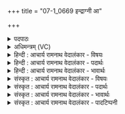 +++
title = "07-1_0669 इन्द्राग्नी आ"

+++
<details><summary>पदपाठः</summary>

इ꣡न्द्रा꣢꣯ग्नी। इ꣡न्द्र꣢꣯। अ꣣ग्नीइ꣡ति꣢। आ। ग꣣तम्। सुत꣢म्। गी꣣र्भिः꣢। न꣡भः꣢꣯। व꣡रेण्य꣢꣯म्। अ꣣स्य꣢। पा꣣तम्। धिया꣢। इ꣣षि꣢ता। ६६९।
</details>

<details><summary>अधिमन्त्रम् (VC)</summary>

- इन्द्राग्नी
- विश्वामित्रो गाथिनः
- गायत्री
- षड्जः
</details>

<details><summary>हिन्दी : आचार्य रामनाथ वेदालंकार - विषयः</summary>

प्रथम मन्त्र में ‘इन्द्राग्नी’ नाम से जीवात्मा और मन का आह्वान किया गया है। इन्द्र आत्मा अर्थ में प्रसिद्ध है। अग्नि के विषय में शतपथ ब्राह्मण १०।१।२।३ में कहा है कि ‘मन ही अग्नि है’।
</details>

<details><summary>हिन्दी : आचार्य रामनाथ वेदालंकार - पदार्थः</summary>

पदार्थान्वय -  हे (इन्द्राग्नी) आत्मा और मन ! तुम दोनों (गीर्भिः) गुरुओं की वाणियों से (सुतम्) निष्पादित, (नभः) सूर्य के समान प्रकाशयुक्त (वरेण्यम्) वरणीय श्रेष्ठ ज्ञानरस को ग्रहण करने के लिए (आगतम्) आओ। (इषिता) तत्पर एवं प्रयत्नशील होकर तुम दोनों (धिया) बुद्धि द्वारा (अस्य) इस ज्ञान की (पातम्) रक्षा करो ॥१॥ इस मन्त्र में ‘नभः’ अर्थात् ‘सूर्य के समान प्रकाशमान’ में वाचकधर्मलुप्तोपमालङ्कार है ॥१॥
</details>

<details><summary>हिन्दी : आचार्य रामनाथ वेदालंकार - भावार्थः</summary>

भावार्थ -  वाणी का अधिपति गुरु शिष्य को जिस ज्ञान का उपदेश करता है, उसे उसको सावधानी के साथ अपने आत्मा, मन और बुद्धि के योगपूर्वक सुनकर और उस पर मनन करके हृदय में धारण कर लेना चाहिए, उसका प्रचार करना चाहिए तथा उसके अनुसार आचरण करना-करवाना चाहिए ॥१॥
</details>

<details><summary>संस्कृत : आचार्य रामनाथ वेदालंकार - विषयः</summary>

तत्रादौ ‘इन्द्राग्नी’ इत्यनेन जीवात्मानं मनश्च आह्वयति। इन्द्रः आत्मा प्रसिद्धः। अग्निश्च मनः, ‘मन एवाग्निः’ श० १०।१।२।३ इति प्रामाण्यात्।
</details>

<details><summary>संस्कृत : आचार्य रामनाथ वेदालंकार - पदार्थः</summary>

पदार्थान्वय -  हे (इन्द्राग्नी) आत्ममनसी ! युवाम् (गीर्भिः) गुरूणां वाग्भिः (सुतम्) अभिषुतम्, निष्पादितम् (नभः) सूर्यमिव प्रकाशमानम्। [नभः आदित्यो भवति, नेता रसानां, नेता भासां, ज्योतिषां प्रणयः, अपि वा भन एव स्याद् विपरीतः, न भातीति वा निरु० २।१४।] (वरेण्यम्) वरणीयं श्रेष्ठं वा ज्ञानरूपं सोमरसं प्रति। [वृञ् वरणे धातोः ‘वृञ एण्यः’ उ० ३।९८, इति एण्यः प्रत्ययः।] (आ गतम्२) आगच्छतम्। (धिया) बुद्ध्या (इषिता) इषितौ तत्परौ प्रयतमानौ युवाम् (अस्य) एतस्य ज्ञानरसस्य इमं ज्ञानरसमित्यर्थः। [द्वितीयार्थे, षष्ठी।] (पातम्) रक्षतम् ॥१॥३ अत्र ‘नभ’ इत्यत्र वाचकधर्मलुप्तोपमालङ्कारः ॥१॥
</details>

<details><summary>संस्कृत : आचार्य रामनाथ वेदालंकार - भावार्थः</summary>

भावार्थ -  वाचस्पतिना गुरुणा शिष्याय यज्ज्ञानमुपदिश्यते तत् तेन सावधानतया स्वात्ममनोबुद्धियोगपूर्वकं श्रुत्वा मत्वा च हृदि धारणीयं प्रचारणीयं तदनुकूलमाचरणीयं च ॥१॥
</details>

<details><summary>संस्कृत : आचार्य रामनाथ वेदालंकार - पादटिप्पनी</summary>

टिप्पनी -   १. ऋ० ३।१२।१ २. अत्र गम्लृ गतौ इत्यस्माद् ‘बहुलं छन्दसि’ इति शपो लुकि सति शित्वाभावाच्छस्याभावो ‘अनुदात्तोपदेश’ इत्यादिना मलोपश्च—इति य० ७।८ भाष्ये द०। ३. दयानन्दर्षिर्मन्त्रमिमम् ऋग्भाष्ये अध्यापकोपदेशकविषये व्याख्यातवान्।
</details>